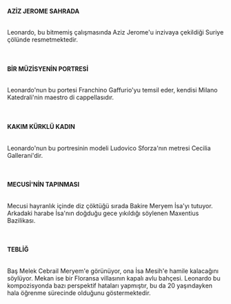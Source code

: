 <h4>AZİZ JEROME SAHRADA</h4>  
<img src="http://img3.wikia.nocookie.net/__cb20110506125422/assassinscreed/images/a/a2/St-Jerome_-_By_Leonardo.png" alt="" />  
  
Leonardo, bu bitmemiş çalışmasında Aziz Jerome'u inzivaya çekildiği Suriye çölünde resmetmektedir.  
  
&nbsp;  
<h4>BİR MÜZİSYENİN PORTRESİ</h4>  
<img src="http://img2.wikia.nocookie.net/__cb20110404004207/assassinscreed/images/9/9e/Portrait_of_a_Musician.jpg" alt="" />  
  
Leonardo'nun bu portesi Franchino Gaffurio'yu temsil eder, kendisi Milano Katedrali'nin maestro di cappellasıdır.  
  
&nbsp;  
<h4>KAKIM KÜRKLÜ KADIN</h4>  
<img src="http://img2.wikia.nocookie.net/__cb20110404004026/assassinscreed/images/5/57/Lady_with_an_Ermine.jpg" alt="" />  
  
Leonardo'nun bu portresinin modeli Ludovico Sforza'nın metresi Cecilia Gallerani'dir.  
  
&nbsp;  
<h4>MECUSİ'NİN TAPINMASI</h4>  
<img src="http://img1.wikia.nocookie.net/__cb20110506125421/assassinscreed/images/3/32/Adoration_of_the_Magi_-_By_Leonardo.png" alt="" />  
  
Mecusi hayranlık içinde diz çöktüğü sırada Bakire Meryem İsa'yı tutuyor. Arkadaki harabe İsa'nın doğduğu gece yıkıldığı söylenen Maxentius Bazilikası.  
  
&nbsp;  
<h4>TEBLİĞ</h4>  
<img src="http://img2.wikia.nocookie.net/__cb20110404003618/assassinscreed/images/4/4c/Annucation.jpg" alt="" />  
  
Baş Melek Cebrail Meryem'e görünüyor, ona İsa Mesih'e hamile kalacağını söylüyor. Mekan ise bir Floransa villasının kapalı avlu bahçesi. Leonardo bu kompozisyonda bazı perspektif hataları yapmıştır, bu da 20 yaşındayken hala öğrenme sürecinde olduğunu göstermektedir.